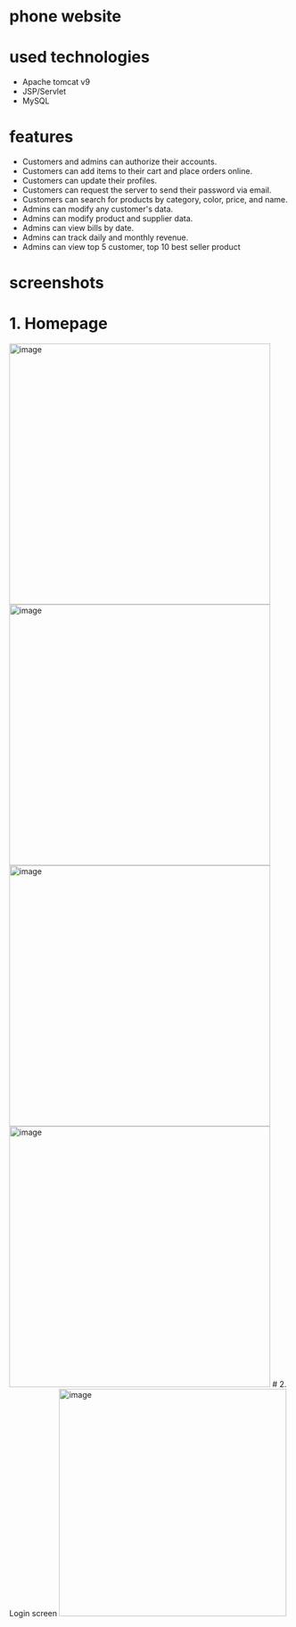 # phone website
# used technologies
+ Apache tomcat v9
+ JSP/Servlet
+ MySQL
# features
+ Customers and admins can authorize their accounts.
+ Customers can add items to their cart and place orders online.
+ Customers can update their profiles.
+ Customers can request the server to send their password via email.
+ Customers can search for products by category, color, price, and name.
+ Admins can modify any customer's data.
+ Admins can modify product and supplier data.
+ Admins can view bills by date.
+ Admins can track daily and monthly revenue.
+ Admins can view top 5 customer, top 10 best seller product

# screenshots
# 1. Homepage
<img width="468" alt="image" src="https://github.com/ThanhVViet/phone_website/assets/126480817/cd5ab312-ff27-4e5c-a0ad-eed89380b4ed">
<img width="468" alt="image" src="https://github.com/ThanhVViet/phone_website/assets/126480817/2ac649a2-e1bf-4da8-94b9-1574fe5b6b1b">
<img width="468" alt="image" src="https://github.com/ThanhVViet/phone_website/assets/126480817/e8690276-d3d3-4736-893a-c5dac557b750">
<img width="468" alt="image" src="https://github.com/ThanhVViet/phone_website/assets/126480817/7076aed4-2340-4eb0-a118-daeeeb764c44">
# 2. Login screen
<img width="408" alt="image" src="https://github.com/ThanhVViet/phone_website/assets/126480817/8401a527-279c-48ef-aed6-a9dcf3f6da9a">









